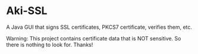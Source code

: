 # Aki-SSL
A Java GUI that signs SSL certificates, PKCS7 certificate, verifies them, etc.

Warning: This project contains certificate data that is NOT sensitive. So there is nothing to look for.
Thanks!